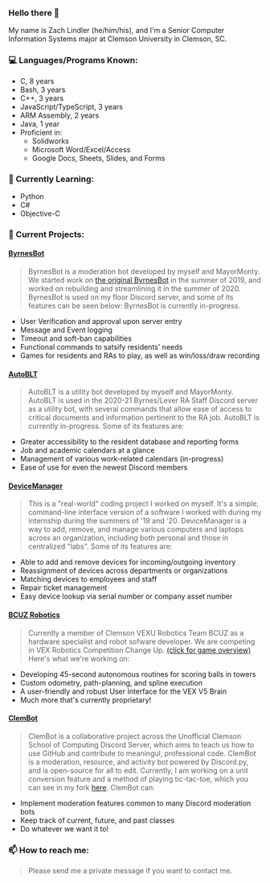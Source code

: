 ### Hello there 👋

My name is Zach Lindler (he/him/his), and I'm a Senior Computer Information Systems major at Clemson University in Clemson, SC.

### 💻 Languages/Programs Known:
- C, 8 years
- Bash, 3 years
- C++, 3 years
- JavaScript/TypeScript, 3 years
- ARM Assembly, 2 years
- Java, 1 year
- Proficient in:
  - Solidworks
  - Microsoft Word/Excel/Access
  - Google Docs, Sheets, Slides, and Forms

### 🌱 Currently Learning:
- Python
- C#
- Objective-C

### 🔭 Current Projects:

#### [ByrnesBot](https://github.com/new-zelind/LeverBot2)
> ByrnesBot is a moderation bot developed by myself and MayorMonty.
> We started work on [the original ByrnesBot](https://github.com/new-zelind/LeverBot) in the summer of 2019,
> and worked on rebuilding and streamlining it in the summer of 2020.
> ByrnesBot is used on my floor Discord server, and some of its features can be seen below:
> ByrnesBot is currently in-progress.
- User Verification and approval upon server entry
- Message and Event logging
- Timeout and soft-ban capabilities
- Functional commands to satsify residents' needs
- Games for residents and RAs to play, as well as win/loss/draw recording

#### [AutoBLT](https://github.com/new-zelind/AutoBLT)
> AutoBLT is a utility bot developed by myself and MayorMonty. AutoBLT is used in the 2020-21 Byrnes/Lever RA Staff Discord server as a utility bot, with several commands that allow ease of access to critical documents and information pertinent to the RA job. AutoBLT is currently in-progress. Some of its features are:
- Greater accessibility to the resident database and reporting forms
- Job and academic calendars at a glance
- Management of various work-related calendars (in-progress)
- Ease of use for even the newest Discord members

#### [DeviceManager](https://github.com/new-zelind/DeviceManager)
> This is a "real-world" coding project I worked on myself. It's a simple, command-line interface version of a software I worked with during my internship during the summers of '19 and '20. DeviceManager is a way to add, remove, and manage various computers and laptops across an organization, including both personal and those in centralized "labs". Some of its features are:
- Able to add and remove devices for incoming/outgoing inventory
- Reassignment of devices across departments or organizations
- Matching devices to employees and staff
- Repair ticket management
- Easy device lookup via serial number or company asset number

#### [BCUZ Robotics](https://github.com/orgs/BCUZRobotics)
> Currently a member of Clemson VEXU Robotics Team BCUZ as a hardware specialist and robot sofware developer. We are competing in VEX Robotics Competition Change Up. [(click for game overview)](https://www.youtube.com/watch?v=Hxs0q9UoMDQ) Here's what we're working on:
- Developing 45-second autonomous routines for scoring balls in towers
- Custom odometry, path-planning, and spline execution
- A user-friendly and robust User Interface for the VEX V5 Brain
- Much more that's currently proprietary!

#### [ClemBot](https://github.com/ClemsonCPSPC-Discord/Clembot)
> ClemBot is a collaborative project across the Unofficial Clemson School of Computing Discord Server, which aims to teach us how to use GitHub and contribute to meaningul, professional code. ClemBot is a moderation, resource, and activity bot powered by Discord.py, and is open-source for all to edit. Currently, I am working on a unit conversion feature and a method of playing tic-tac-toe, which you can see in my fork [here](https://github.com/new-zelind/ClemBot). ClemBot can:
- Implement moderation features common to many Discord moderation bots
- Keep track of current, future, and past classes
- Do whatever we want it to!

### 📫 How to reach me:
> Please send me a private message if you want to contact me.

